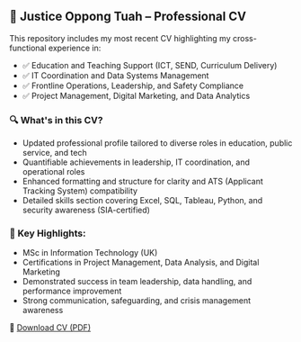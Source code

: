 ## 📌 Justice Oppong Tuah – Professional CV

This repository includes my most recent CV highlighting my cross-functional experience in:

- ✅ Education and Teaching Support (ICT, SEND, Curriculum Delivery)
- ✅ IT Coordination and Data Systems Management
- ✅ Frontline Operations, Leadership, and Safety Compliance
- ✅ Project Management, Digital Marketing, and Data Analytics

### 🔍 What's in this CV?
- Updated professional profile tailored to diverse roles in education, public service, and tech
- Quantifiable achievements in leadership, IT coordination, and operational roles
- Enhanced formatting and structure for clarity and ATS (Applicant Tracking System) compatibility
- Detailed skills section covering Excel, SQL, Tableau, Python, and security awareness (SIA-certified)

### 🧠 Key Highlights:
- MSc in Information Technology (UK)
- Certifications in Project Management, Data Analysis, and Digital Marketing
- Demonstrated success in team leadership, data handling, and performance improvement
- Strong communication, safeguarding, and crisis management awareness

📎 [Download CV (PDF)](./Justice%20Oppong%20Tuah%20cv.pdf)
